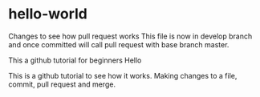 # hello-world

Changes to see how pull request works
This file is now in develop branch and once committed will call pull request with base branch master.


This a github tutorial for beginners
Hello

This is a github tutorial to see how it works. Making changes to a file, commit, pull request and merge.

